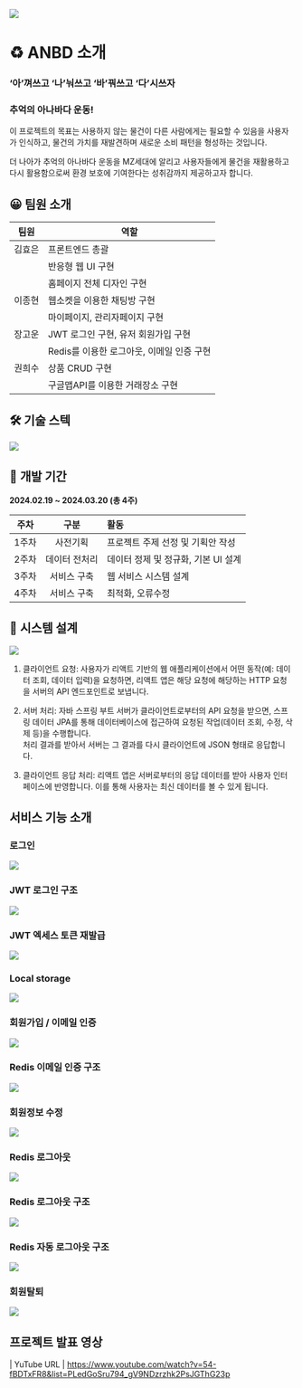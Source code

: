 ![](readme/newhome.png)

# ♻️ **ANBD 소개**

### ‘아’껴쓰고 ‘나’눠쓰고 ‘바’꿔쓰고 ‘다’시쓰자

### 추억의 아나바다 운동!

이 프로젝트의 목표는 사용하지 않는 물건이 다른 사람에게는 필요할 수 있음을 사용자가 인식하고,
물건의 가치를 재발견하며 새로운 소비 패턴을 형성하는 것입니다.  

더 나아가 추억의 아나바다 운동을 MZ세대에 알리고 사용자들에게 물건을 재활용하고 다시 활용함으로써 환경 보호에 기여한다는 성취감까지 제공하고자 합니다.

## 😀 **팀원 소개**

| 팀원  | 역할                         |
|-----|----------------------------|
| 김효은 | 프론트엔드 총괄                   |
|     | 반응형 웹 UI 구현                |
|     | 홈페이지 전체 디자인 구현             |
| 이종현 | 웹소켓을 이용한 채팅방 구현            |
|     | 마이페이지, 관리자페이지 구현           |
| 장고운 | JWT 로그인 구현, 유저 회원가입 구현     |
|  | Redis를 이용한 로그아웃, 이메일 인증 구현 |
| 권희수 | 상품 CRUD 구현                 |
|  | 구글맵API를 이용한 거래장소 구현        |

## 🛠 **기술 스텍**
![](readme/skillstack.png)

## 📆 **개발 기간**

**2024.02.19 ~ 2024.03.20 (총 4주)**

| 주차  |   구분 | 활동                     |
|:---:|:---:|:-----------------------|
| 1주차 |  사전기획 | 프로젝트 주제 선정 및 기획안 작성    | 
| 2주차 | 데이터 전처리 | 데이터 정제 및 정규화, 기본  UI 설계|
| 3주차 | 서비스 구축 | 웹 서비스 시스템 설계           |
| 4주차 | 서비스 구축 | 최적화, 오류수정              |  


## 🔄 **시스템 설계**
![](readme/systemarchitecture.png)

1. 클라이언트 요청: 사용자가 리액트 기반의 웹 애플리케이션에서 어떤 동작(예: 데이터 조회, 데이터 입력)을 요청하면, 리액트 앱은 해당 요청에 해당하는 HTTP 요청을 서버의 API 엔드포인트로 보냅니다.  

2. 서버 처리: 자바 스프링 부트 서버가 클라이언트로부터의 API 요청을 받으면, 스프링 데이터 JPA를 통해 데이터베이스에 접근하여 요청된 작업(데이터 조회, 수정, 삭제 등)을 수행합니다.  
처리 결과를 받아서 서버는 그 결과를 다시 클라이언트에 JSON 형태로 응답합니다.

3. 클라이언트 응답 처리: 리액트 앱은 서버로부터의 응답 데이터를 받아 사용자 인터페이스에 반영합니다. 이를 통해 사용자는 최신 데이터를 볼 수 있게 됩니다.

## **서비스 기능 소개**

### 로그인
![](readme/login1.gif)

### JWT 로그인 구조
![](readme/login.png)

### JWT 엑세스 토큰 재발급
![](readme/reissue.png)

### Local storage
![](readme/localstorage.png)

### 회원가입 / 이메일 인증
![](readme/signup1.gif)

### Redis 이메일 인증 구조
![](readme/)

### 회원정보 수정
![](readme/update1.gif)

### Redis 로그아웃
![](readme/logout1.gif)

### Redis 로그아웃 구조
![](readme/logout.png)

### Redis 자동 로그아웃 구조
![](readme/autologout.png)

### 회원탈퇴
![](readme/exist1.gif)


## **프로젝트 발표 영상**

| YuTube URL |
https://www.youtube.com/watch?v=54-fBDTxFR8&list=PLedGoSru794_gV9NDzrzhk2PsJGThG23p
